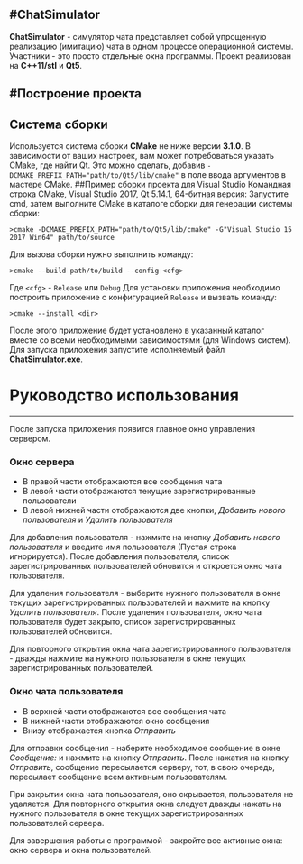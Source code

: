 #ChatSimulator
------

**ChatSimulator** - симулятор чата представляет собой упрощенную реализацию (имитацию) чата в одном процессе операционной системы. Участники - это просто отдельные окна программы.
Проект реализован на **C++11/stl** и **Qt5**.

#Построение проекта
------

## Система сборки

Используется система сборки **CMake** не ниже версии **3.1.0**. В зависимости от ваших настроек, вам может потребоваться указать CMake, где найти Qt. Это можно сделать, добавив `-DCMAKE_PREFIX_PATH="path/to/Qt5/lib/cmake"` в поле ввода аргументов в мастере CMake.
##Пример сборки проекта для Visual Studio
Командная строка CMake, Visual Studio 2017, Qt 5.14.1, 64-битная версия: Запустите cmd, затем выполните CMake в каталоге сборки для генерации системы сборки:

```
>cmake -DCMAKE_PREFIX_PATH="path/to/Qt5/lib/cmake" -G"Visual Studio 15 2017 Win64" path/to/source
```

Для вызова сборки нужно выполнить команду:

```
>cmake --build path/to/build --config <cfg>
```

Где `<cfg>` - `Release` или `Debug`
Для установки приложения необходимо построить приложение с конфигурацией `Release` и вызвать команду:

```
>cmake --install <dir>
```

После этого приложение будет установлено в указанный каталог вместе со всеми необходимыми зависимостями (для Windows систем).
Для запуска приложения запустите исполняемый файл **ChatSimulator.exe**.
# Руководство использования
------
После запуска приложения появится главное окно управления сервером.

### Окно сервера

* В правой части отображаются все сообщения чата
* В левой части отображаются текущие зарегистрированные пользователи
* В левой нижней части отображаются две кнопки, *Добавить нового пользователя* и *Удалить пользователя*

Для добавления пользователя - нажмите на кнопку *Добавить нового пользователя* и введите имя пользователя (Пустая строка игнорируется). После добавления пользователя, список зарегистрированных пользователей обновится и откроется окно чата пользователя.

Для удаления пользователя - выберите нужного пользователя в окне текущих зарегистрированных пользователей и нажмите на кнопку *Удалить пользователя*. После удаления пользователя, окно чата пользователя будет закрыто, список зарегистрированных пользователей обновится.

Для повторного открытия окна чата зарегистрированного пользователя - дважды нажмите на нужного пользователя в окне текущих зарегистрированных пользователей.

### Окно чата пользователя

* В верхней части отображаются все сообщения чата
* В нижней части отображаются окно сообщения
* Внизу отображается кнопка *Отправить*

Для отправки сообщения - наберите необходимое сообщение в окне *Сообщение:* и нажмите на кнопку *Отправить*. После нажатия на кнопку *Отправить*, сообщение пересылается серверу, тот, в свою очередь, пересылает сообщение всем активным пользователям.

При закрытии окна чата пользователя, оно скрывается, пользователя не удаляется. Для повторного открытия окна следует дважды нажать на нужного пользователя в окне текущих зарегистрированных пользователей сервера.

Для завершения работы с программой - закройте все активные окна: окно сервера и окна пользователей.

